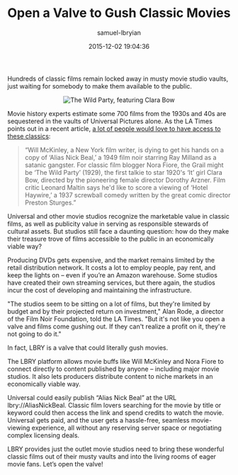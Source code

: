 ﻿---
author: samuel-lbryian
title: Open a Valve to Gush Classic Movies
date: '2015-12-02 19:04:36'
---

Hundreds of classic films remain locked away in musty movie studio vaults, just waiting for somebody to make them available to the public.

<p style="text-align: center;"><img src="https://i.imgur.com/Au1b610.jpg" alt="The Wild Party, featuring Clara Bow"></p>

Movie history experts estimate some 700 films from the 1930s and 40s are sequestered in the vaults of Universal Pictures alone. As the LA Times points out in a recent article, [a lot of people would love to have access to these classics](https://www.latimes.com/business/hiltzik/la-fi-hiltzik-20151025-column.html):

>“Will McKinley, a New York film writer, is dying to get his hands on a copy of ‘Alias Nick Beal,’ a 1949 film noir starring Ray Milland as a satanic gangster. For classic film blogger Nora Fiore, the Grail might be ‘The Wild Party’ (1929), the first talkie to star 1920's ‘It’ girl Clara Bow, directed by the pioneering female director Dorothy Arzner. Film critic Leonard Maltin says he'd like to score a viewing of ‘Hotel Haywire,’ a 1937 screwball comedy written by the great comic director Preston Sturges.”

Universal and other movie studios recognize the marketable value in classic films, as well as publicity value in serving as responsible stewards of cultural assets. But studios still face a daunting question: how do they make their treasure trove of films accessible to the public in an economically viable way?

Producing DVDs gets expensive, and the market remains limited by the retail distribution network. It costs a lot to employ people, pay rent, and keep the lights on – even if you’re an Amazon warehouse. Some studios have created their own streaming services, but there again, the studios incur the cost of developing and maintaining the infrastructure.

"The studios seem to be sitting on a lot of films, but they're limited by budget and by their projected return on investment," Alan Rode, a director of the Film Noir Foundation, told the LA Times. "But it's not like you open a valve and films come gushing out. If they can't realize a profit on it, they're not going to do it."

In fact, LBRY is a valve that could literally gush movies.

The LBRY platform allows movie buffs like Will McKinley and Nora Fiore to connect directly to content published by anyone – including major movie studios. It also lets producers distribute content to niche markets in an economically viable way.

Universal could easily publish “Alias Nick Beal” at the URL lbry://AliasNickBeal. Classic film lovers searching for the movie by title or keyword could then access the link and spend credits to watch the movie. Universal gets paid, and the user gets a hassle-free, seamless movie-viewing experience, all without any reserving server space or negotiating complex licensing deals.

LBRY provides just the outlet movie studios need to bring these wonderful classic films out of their musty vaults and into the living rooms of eager movie fans. Let’s open the valve!
